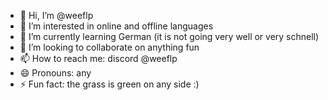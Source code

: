 - 👋 Hi, I’m @weeflp
- 👀 I’m interested in online and offline languages
- 🌱 I’m currently learning German (it is not going very well or very schnell)
- 💞️ I’m looking to collaborate on anything fun
- 📫 How to reach me: discord @weeflp
- 😄 Pronouns: any
- ⚡ Fun fact: the grass is green on any side :)

<!---
weeflp/weeflp is a ✨ special ✨ repository because its `README.md` (this file) appears on your GitHub profile.
You can click the Preview link to take a look at your changes.
--->
